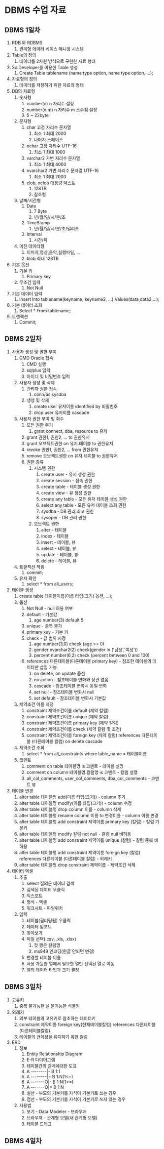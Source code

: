 # DBMS 수업 자료
## DBMS 1일차
1. RDB 와 RDBMS
    1. 관계형 데이터 베이스 매니징 시스템
2. Table의 정의
    1. 데이터를 2차원 방식으로 구현한 자료 형태
3. SqlDeveloper를 이용한 Table 생성
    1. Create Table tablename (name type option, name type option, ...);
4. 자료형의 정의
    1. 데이터를 저장하기 위한 자료의 형태
5. DB의 자료형
    1. 숫자형
        1. number(n) n 자리수 설정
        2. number(n,m) n 자리수 m 소수점 설정
        3. 5 ~ 22byte
    2. 문자형
        1. char 고정 자리수 문자열
            1. 최소 1 최대 2000
            2. 나머지 스페이스
        2. nchar 고정 자리수 UTF-16
            1. 최소 1 최대 1000
        3. varchar2 가변 자리수 문자열
            1. 최소 1 최대 4000
        4. nvarchar2 가변 자리수 문자열 UTF-16
            1. 최소 1 최대 2000
        5. clob, nclob 대용량 텍스트
            1. 128TB
            2. 참조형
    3. 날짜/시간형
        1. Date
            1. 7 Byte
            2. 년/월/일/시/분/초
        2. TimeStamp
            1. 년/월/일/시/분/초/밀리초
        3. Interval
            1. 시간/틱
    4. 이진 데이터형
        1. 이미지,영상,음악,실행파일, ...
        2. blob 최대 128TB
6. 기본 옵션
    1. 기본 키
        1. Primary key
    2. 무조건 입력
        1. Not Null
7. 기본 데이터 입력
    1. Insert Into tablename(keyname, keyname2, ...) Values(data,data2,...);
8. 기본 데이터 조회
    1. Select * From tablename;
9. 트랜잭션
    1. Commit;
## DBMS 2일차
1. 사용자 생성 및 권한 부여
    1. CMD Oracle 접속
        1. CMD 실행
        2. sqlplus 입력
        3. 아이디 및 비밀번호 입력
    2. 사용자 생성 및 삭제
        1. 관리자 권한 접속
            1. conn/as sysdba
        2. 생성 및 삭제
            1. create user 유저이름 identified by 비밀번호
            2. drop user 유저이름 cascade
    3. 사용자 권한 부여 및 회수
        1. 모든 권한 주기
            1. grant connect, dba, resource to 유저
        1. grant 권한1, 권한2, ... to 권한유저
        2. grant 오브젝트권한 on 유저.테이블 to 권한유저
        3. revoke 권한1, 권한2, ... from 권한유저
        4. remove 오브젝트권한 on 유저.테이블 to 권한유저
        5. 권한 종류
            1. 시스템 권한
                1. create user - 유저 생성 권한
                2. create session - 접속 권한
                3. create table - 테이블 생성 권한
                4. create view - 뷰 생성 권한
                5. create any table - 모든 유저 테이블 생성 권한
                6. select any table - 모든 유저 테이블 조회 권한
                7. sysdba - DB 관리 최고 권한
                8. sysoper - DB 관리 권한
            2. 오브젝트 권한
                1. alter - 테이블
                2. index - 테이블
                3. insert - 테이블, 뷰
                4. select - 테이블, 뷰
                5. update - 테이블, 뷰
                6. delete - 테이블, 뷰
    4. 트랜잭션 적용
        1. commit;
    5. 유저 확인
        1. select * from all_users;
2. 테이블 생성
    1. create table 테이블이름(이름 타입(크기) 옵션, ...);
    2. 옵션
        1. Not Null - null 허용 여부
        2. default - 기본값
            1. age number(3) default 5
        3. unique - 중복 불가
        4. primary key - 기본 키
        5. check - 값 범위 지정
            1. age number(3,0) check (age >= 0)
            2. gender nvarchar2(2) check(gender in ('남성','여성'))
            3. percent number(6,2) check (percent between 0 and 100)
        6. references 다른테이블(다른테이블 primary key) - 참조한 테이블의 데이터만 삽입 가능
            1. on delete, on update 옵션
            2. no action - 참조테이블 변화와 상관 없음
            3. cascade - 참조테이블 변화시 동일 변화
            4. set null - 참조테이블 변화시 null
            5. set default - 참조테이블 변화시 기본값
    3. 제약조건 이름 지정
        1. constraint 제약조건이름 default (제약 칼럼)
        2. constraint 제약조건이름 unique (제약 칼럼)
        3. constraint 제약조건이름 primary key (제약 칼럼)
        4. constraint 제약조건이름 check (제약 칼럼 및 조건)
        5. constraint 제약조건이름 foreign key (제약 칼럼) references 다른테이블 (다른테이블 칼럼) on delete cascade
    4. 제약조건 조회
        1. select * from all_constraints where table_name = 테이블이름
    5. 코멘트
        1. comment on table 테이블명 is 코멘트 - 테이블 설명
        2. comment on column 테이블명.칼럼명 is 코멘트 - 칼럼 설명
        3. all_col_comments, user_col_comments, dba_col_comments - 코멘트 뷰
3. 테이블 변경
    1. alter table 테이블명 add(이름 타입(크기)) - column 추가
    2. alter table 테이블명 modify(이름 타입(크기)) - column 수정
    3. alter table 테이블명 drop column 이름 - column 삭제
    4. alter table 테이블명 rename column 이름 to 변경이름 - column 이름 변경
    5. alter table 테이블명 add constraint 제약이름 primary key (칼럼) - 칼럼 기본키
    6. alter table 테이블명 modify 칼럼 not null - 칼럼 null 비허용
    7. alter table 테이블명 add constraint 제약이름 unique (칼럼) - 칼럼 중복 비허용
    8. alter table 테이블명 add constraint 제약이름 foreign key (칼럼) references 다른테이블 (다른테이블 칼럼) - 외래키
    9. alter table 테이블명 drop constraint 제약이름 - 제약조건 삭제
4. 데이터 엑셀
    1. 추출
        1. select 질의문 데이터 검색
        2. 검색된 데이터 우클릭
        3. 익스포트
        4. 형식 - 엑셀
        5. 워크시트 - 파일위치
    2. 입력
        1. 테이블(필터링됨) 우클릭
        2. 데이터 임포트
        3. 찾아보기
        4. 파일 선택(.csv, .xls, .xlsx)
            1. 첫 행은 칼럼명
            2. ms949 인코딩(한글 안되면 변경)
        5. 변경할 테이블 이름
        6. 사용 가능한 열에서 필요한 열만 선택된 열로 이동
        7. 열의 데이터 타입과 크기 결정
## DBMS 3일차
1. 고유키
    1. 중복 불가능한 널 불가능한 식별키
2. 외래키
    1. 외부 테이블의 고유키로 참조하는 데이터키
    2. constraint 제약이름 foreign key(현재테이블칼럼) references 다른테이블(다른테이블칼럼)
    3. 테이블의 관계성을 유지하기 위한 칼럼
3. ERD
    1. 정보
        1. Entity Relationship Diagram
        2. E-R 다이어그램
        3. 테이블간의 관계에대한 도표
        4. A --------|- B 1:1
        5. A --------|= B 1:N(1<=)
        6. A -------O|- B 1:N(1>=)
        7. A -------O|= B 1:N
        8. 실선 - 부모의 기본키를 자식이 기본키로 쓰는 경우
        9. 점선 - 부모의 기본키를 자식이 기본키로 쓰지 않는 경우
    2. 사용법
        1. 보기 - Data Modeler - 브라우저
        2. 브라우저 - 관계형 모델(새 관계형 모델)
        3. 테이블 드래그
## DBMS 4일차